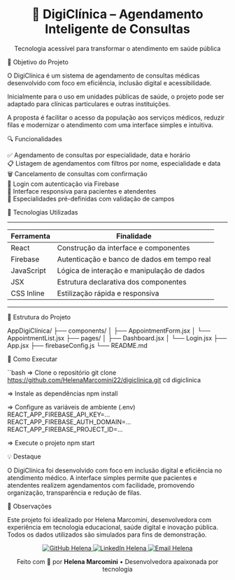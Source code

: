 <h1 align="center">🏥 DigiClínica – Agendamento Inteligente de Consultas</h1>

<p align="center">Tecnologia acessível para transformar o atendimento em saúde pública</p>

📌 Objetivo do Projeto

<p>O DigiClínica é um sistema de agendamento de consultas médicas desenvolvido com foco em eficiência, inclusão digital e acessibilidade.</p> 
<p>Inicialmente para o uso em unidades públicas de saúde, o projeto pode ser adaptado para clínicas particulares e outras instituições.</p> 
<p>A proposta é facilitar o acesso da população aos serviços médicos, reduzir filas e modernizar o atendimento com uma interface simples e intuitiva.</p>

🔍 Funcionalidades

✅ Agendamento de consultas por especialidade, data e horário  
📋 Listagem de agendamentos com filtros por nome, especialidade e data  
🗑️ Cancelamento de consultas com confirmação  
🔐 Login com autenticação via Firebase  
📲 Interface responsiva para pacientes e atendentes  
🧠 Especialidades pré-definidas com validação de campos

🧪 Tecnologias Utilizadas

------------------------------------------------------------------
| Ferramenta       | Finalidade                                  |
|------------------|---------------------------------------------|
| React            | Construção da interface e componentes       |
| Firebase         | Autenticação e banco de dados em tempo real |
| JavaScript       | Lógica de interação e manipulação de dados  |
| JSX              | Estrutura declarativa dos componentes       |
| CSS Inline       | Estilização rápida e responsiva             |
------------------------------------------------------------------

📁 Estrutura do Projeto

AppDigiClínica/ 
├── components/ 
│ ├── AppointmentForm.jsx 
│ └── AppointmentList.jsx 
├── pages/ │ 
├── Dashboard.jsx 
│ └── Login.jsx 
├── App.jsx 
├── firebaseConfig.js 
└── README.md

🚀 Como Executar

``bash
=> Clone o repositório
git clone https://github.com/HelenaMarcomini22/digiclinica.git
cd digiclinica

=> Instale as dependências
npm install

=> Configure as variáveis de ambiente (.env)
REACT_APP_FIREBASE_API_KEY=...
REACT_APP_FIREBASE_AUTH_DOMAIN=...
REACT_APP_FIREBASE_PROJECT_ID=...

=> Execute o projeto
npm start

💡 Destaque

O DigiClínica foi desenvolvido com foco em inclusão digital e eficiência no atendimento médico. A interface simples permite que pacientes e atendentes realizem agendamentos com facilidade, promovendo organização, transparência e redução de filas.

📌 Observações

Este projeto foi idealizado por Helena Marcomini, desenvolvedora com experiência em tecnologia educacional, saúde digital e inovação pública. Todos os dados utilizados são simulados para fins de demonstração.

<p align="center"> <a href="https://github.com/HelenaMarcomini22"> <img src="https://img.shields.io/badge/GitHub-HelenaMarcomini22-30b36c?style=for-the-badge&logo=github&logoColor=white" alt="GitHub Helena"> </a> 
<a href="https://www.linkedin.com/in/helena-marcomini-21707b145/"> <img src="https://img.shields.io/badge/LinkedIn-Helena%20Marcomini-0077b5?style=for-the-badge&logo=linkedin&logoColor=white" alt="LinkedIn Helena"> </a> 
<a href="mailto:helenarfmarcomini@gmail.com"> <img src="https://img.shields.io/badge/Email-helenarfmarcomini@gmail.com-d14836?style=for-the-badge&logo=gmail&logoColor=white" alt="Email Helena"> </a> </p>

<p align="center"> Feito com 💙 por <strong>Helena Marcomini</strong> • Desenvolvedora apaixonada por tecnologia</p>

